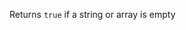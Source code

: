 Returns `true` if a string or array is empty

<rv-bind-content class="pt-3">
<template>
<rv-example-tabs class="pt-3" handle="empty-formatter">
<template type="single-html-file">
<div rv-if="[] | empty" >The array is empty</div>
<div rv-if="['cracker'] | empty" >The array is not empty</div>
</template>
</rv-example-tabs>
</template>
</rv-bind-content>
